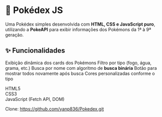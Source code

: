 # 🧩 Pokédex JS

Uma Pokédex simples desenvolvida com **HTML, CSS e JavaScript puro**, utilizando a **PokeAPI** para exibir informações dos Pokémons da 1ª à 9ª geração.

## ✨ Funcionalidades
Exibição dinâmica dos cards dos Pokémons
Filtro por tipo (fogo, água, grama, etc.)
Busca por nome com algoritmo de **busca binária**
Botão para mostrar todos novamente após busca
Cores personalizadas conforme o tipo

HTML5  
CSS3  
JavaScript (Fetch API, DOM)

Clone:
https://github.com/yanp836/Pokedex.git
